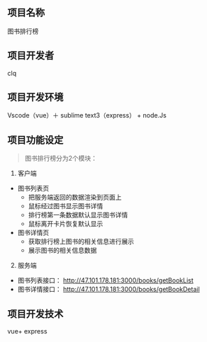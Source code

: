 ## 项目名称
图书排行榜
## 项目开发者
clq
## 项目开发环境
Vscode（vue）＋ sublime text3（express） + node.Js
##  项目功能设定
> 图书排行榜分为2个模块：
1. 客户端
- 图书列表页
     - 把服务端返回的数据渲染到页面上
     - 鼠标经过图书显示图书详情
     - 排行榜第一条数据默认显示图书详情
     - 鼠标离开卡片恢复默认显示
- 图书详情页
     - 获取排行榜上图书的相关信息进行展示
     - 展示图书的相关信息数据
2. 服务端
- 图书列表接口：
http://47.101.178.181:3000/books/getBookList
- 图书详情接口：
http://47.101.178.181:3000/books/getBookDetail
## 项目开发技术
vue+ express


